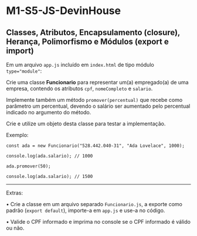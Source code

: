 # M1-S5-JS-DevinHouse
## Classes, Atributos, Encapsulamento (closure), Herança, Polimorfismo e Módulos (export e import) 

Em um arquivo `app.js` incluído em `index.html` de tipo módulo `type="module"`:

Crie uma classe **Funcionario** para representar um(a) empregado(a) de uma empresa, contendo os atributos `cpf`, `nomeCompleto` e `salario`.

Implemente também um método `promover(percentual)` que recebe como parâmetro um percentual, devendo o salário ser aumentado pelo percentual indicado no argumento do método.

Crie e utilize um objeto desta classe para testar a implementação.

Exemplo:

```
const ada = new Funcionario("528.442.040-31", "Ada Lovelace", 1000);

console.log(ada.salario); // 1000

ada.promover(50);

console.log(ada.salario); // 1500
```

---
Extras:

• Crie a classe em um arquivo separado `Funcionario.js`, a exporte como padrão (`export default`), importe-a em `app.js` e use-a no código.

• Valide o CPF informado e imprima no console se o CPF informado é válido ou não.


